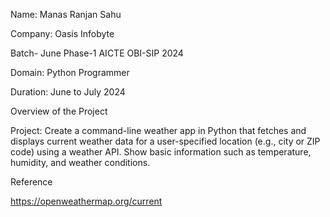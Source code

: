 Name: Manas Ranjan Sahu

Company: Oasis Infobyte

Batch- June Phase-1 AICTE OBI-SIP 2024

Domain: Python Programmer

Duration: June to July 2024

Overview of the Project

Project: Create a command-line weather app in Python that fetches and displays current weather data for a user-specified location (e.g., city or ZIP code) using a weather API. Show basic information such as temperature, humidity, and weather conditions.

Reference

https://openweathermap.org/current
